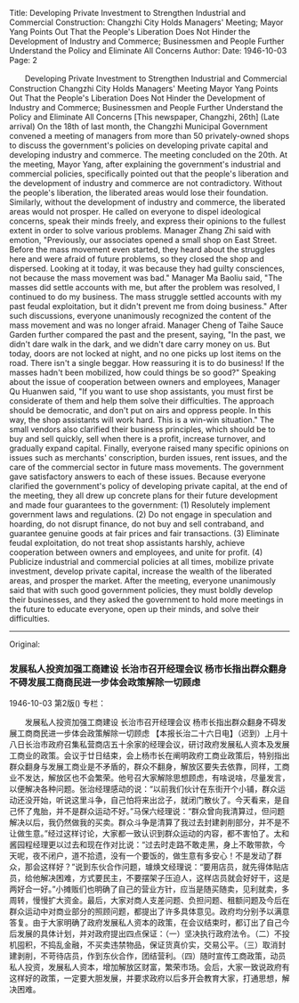 Title: Developing Private Investment to Strengthen Industrial and Commercial Construction: Changzhi City Holds Managers' Meeting; Mayor Yang Points Out That the People's Liberation Does Not Hinder the Development of Industry and Commerce; Businessmen and People Further Understand the Policy and Eliminate All Concerns
Author: 
Date: 1946-10-03
Page: 2

　　Developing Private Investment to Strengthen Industrial and Commercial Construction
    Changzhi City Holds Managers' Meeting
    Mayor Yang Points Out That the People's Liberation Does Not Hinder the Development of Industry and Commerce; Businessmen and People Further Understand the Policy and Eliminate All Concerns
    [This newspaper, Changzhi, 26th] (Late arrival) On the 18th of last month, the Changzhi Municipal Government convened a meeting of managers from more than 50 privately-owned shops to discuss the government's policies on developing private capital and developing industry and commerce. The meeting concluded on the 20th. At the meeting, Mayor Yang, after explaining the government's industrial and commercial policies, specifically pointed out that the people's liberation and the development of industry and commerce are not contradictory. Without the people's liberation, the liberated areas would lose their foundation. Similarly, without the development of industry and commerce, the liberated areas would not prosper. He called on everyone to dispel ideological concerns, speak their minds freely, and express their opinions to the fullest extent in order to solve various problems. Manager Zhang Zhi said with emotion, "Previously, our associates opened a small shop on East Street. Before the mass movement even started, they heard about the struggles here and were afraid of future problems, so they closed the shop and dispersed. Looking at it today, it was because they had guilty consciences, not because the mass movement was bad." Manager Ma Baoliu said, "The masses did settle accounts with me, but after the problem was resolved, I continued to do my business. The mass struggle settled accounts with my past feudal exploitation, but it didn't prevent me from doing business." After such discussions, everyone unanimously recognized the content of the mass movement and was no longer afraid. Manager Cheng of Taihe Sauce Garden further compared the past and the present, saying, "In the past, we didn't dare walk in the dark, and we didn't dare carry money on us. But today, doors are not locked at night, and no one picks up lost items on the road. There isn't a single beggar. How reassuring it is to do business! If the masses hadn't been mobilized, how could things be so good?" Speaking about the issue of cooperation between owners and employees, Manager Qu Huanwen said, "If you want to use shop assistants, you must first be considerate of them and help them solve their difficulties. The approach should be democratic, and don't put on airs and oppress people. In this way, the shop assistants will work hard. This is a win-win situation." The small vendors also clarified their business principles, which should be to buy and sell quickly, sell when there is a profit, increase turnover, and gradually expand capital. Finally, everyone raised many specific opinions on issues such as merchants' conscription, burden issues, rent issues, and the care of the commercial sector in future mass movements. The government gave satisfactory answers to each of these issues. Because everyone clarified the government's policy of developing private capital, at the end of the meeting, they all drew up concrete plans for their future development and made four guarantees to the government: (1) Resolutely implement government laws and regulations. (2) Do not engage in speculation and hoarding, do not disrupt finance, do not buy and sell contraband, and guarantee genuine goods at fair prices and fair transactions. (3) Eliminate feudal exploitation, do not treat shop assistants harshly, achieve cooperation between owners and employees, and unite for profit. (4) Publicize industrial and commercial policies at all times, mobilize private investment, develop private capital, increase the wealth of the liberated areas, and prosper the market. After the meeting, everyone unanimously said that with such good government policies, they must boldly develop their businesses, and they asked the government to hold more meetings in the future to educate everyone, open up their minds, and solve their difficulties.



<hr /> 

Original: 


### 发展私人投资加强工商建设  长治市召开经理会议  杨市长指出群众翻身不碍发展工商商民进一步体会政策解除一切顾虑

1946-10-03
第2版()
专栏：

　　发展私人投资加强工商建设
    长治市召开经理会议
    杨市长指出群众翻身不碍发展工商商民进一步体会政策解除一切顾虑
    【本报长治二十六日电】（迟到）上月十八日长治市政府召集私营商店五十余家的经理会议，研讨政府发展私人资本及发展工商业的政策。会议于廿日结束，会上杨市长在阐明政府工商业政策后，特别指出群众翻身与发展工商业是不矛盾的，群众不翻身，解放区要失去依靠，同样，工商业不发达，解放区也不会繁荣。他号召大家解除思想顾虑，有啥说啥，尽量发言，以便解决各种问题。张治经理感动的说：“以前我们伙计在东街开个小铺，群众运动还没开始，听说这里斗争，自己怕将来出岔子，就闭门散伙了。今天看来，是自己怀了鬼胎，并不是群众运动不好。”马保六经理说：“群众曾向我清算过，但问题解决以后，我仍然做我的买卖。群众斗争是清算了我过去封建剥削部分，并不是不让做生意。”经过这样讨论，大家都一致认识到群众运动的内容，都不害怕了。太和酱园程经理更以过去和现在作对比说：“过去时走路不敢走黑，身上不敢带款，今天呢，夜不闭户，道不拾遗，没有一个要饭的，做生意有多安心！不是发动了群众，那会这样好？”说到东伙合作问题，璩焕文经理说：“要用店员，就先得体贴店员，给他解决困难，方式要民主，不要摆架子压迫人，这样店员就会好好干，这是两好合一好。”小摊贩们也明确了自己的营业方针，应当是随买随卖，见利就卖，多周转，慢慢扩大资金。最后，大家对商人支差问题、负担问题、租额问题及今后在群众运动中对商业部分的照顾问题，都提出了许多具体意见。政府均分别予以满意答复。由于大家明确了政府发展私人资本的政策，在会议结束时，都订出了自己今后发展的具体计划，并对政府提出四点保证：（一）坚决执行政府法令。（二）不投机囤积，不捣乱金融，不买卖违禁物品，保证货真价实，交易公平。（三）取消封建剥削，不苛待店员，作到东伙合作，团结营利。（四）随时宣传工商政策，动员私人投资，发展私人资本，增加解放区财富，繁荣市场。会后，大家一致说政府有这样好的政策，一定要大胆发展，并要求政府以后多开会教育大家，打通思想，解决困难。
